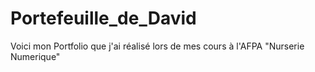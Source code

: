 # Portefeuille_de_David
Voici mon Portfolio que j'ai réalisé lors de mes cours à l'AFPA "Nurserie Numerique"
